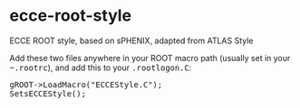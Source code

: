 # ecce-root-style

ECCE ROOT style, based on sPHENIX, adapted from ATLAS Style

Add these two files anywhere in your ROOT macro path (usually set in your <tt>~.rootrc</tt>), and add this to your <tt>.rootlogon.C</tt>:

<pre>
gROOT->LoadMacro("ECCEStyle.C");
SetsECCEStyle();
<pre>
